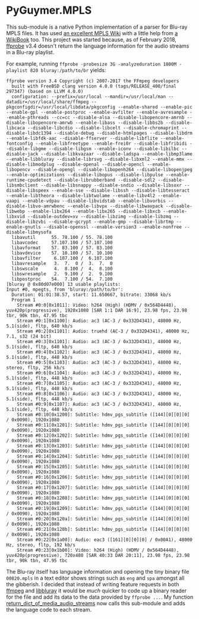# PyGuymer.MPLS

This sub-module is a native Python implementation of a parser for Blu-ray MPLS files. It has used [an excellent MPLS Wiki](https://github.com/lerks/BluRay/wiki/MPLS) with a little help from [a WikiBook](https://en.wikibooks.org/wiki/User:Bdinfo/mpls) too. This project was started because, as of February 2018, [ffprobe](https://www.ffmpeg.org/ffprobe.html) v3.4 doesn't return the language information for the audio streams in a Blu-ray playlist.

For example, running `ffprobe -probesize 3G -analyzeduration 1800M -playlist 820 bluray:/path/to/br` yields:

```
ffprobe version 3.4 Copyright (c) 2007-2017 the FFmpeg developers
  built with FreeBSD clang version 4.0.0 (tags/RELEASE_400/final 297347) (based on LLVM 4.0.0)
  configuration: --prefix=/usr/local --mandir=/usr/local/man --datadir=/usr/local/share/ffmpeg --pkgconfigdir=/usr/local/libdata/pkgconfig --enable-shared --enable-pic --enable-gpl --enable-postproc --enable-avfilter --enable-avresample --enable-pthreads --cc=cc --disable-alsa --disable-libopencore-amrnb --disable-libopencore-amrwb --enable-libass --disable-libbs2b --disable-libcaca --disable-libcdio --disable-libcelt --disable-chromaprint --disable-libdc1394 --disable-debug --disable-htmlpages --disable-libdrm --enable-libfdk-aac --disable-ffserver --disable-libflite --enable-fontconfig --enable-libfreetype --enable-frei0r --disable-libfribidi --disable-libgme --disable-libgsm --enable-iconv --disable-libilbc --disable-jack --disable-libkvazaar --disable-ladspa --enable-libmp3lame --enable-libbluray --disable-librsvg --disable-libxml2 --enable-mmx --disable-libmodplug --disable-openal --disable-opencl --enable-libopencv --disable-opengl --disable-libopenh264 --disable-libopenjpeg --enable-optimizations --disable-libopus --disable-libpulse --enable-runtime-cpudetect --disable-librubberband --disable-sdl2 --disable-libsmbclient --disable-libsnappy --disable-sndio --disable-libsoxr --disable-libspeex --enable-sse --disable-libssh --disable-libtesseract --enable-libtheora --disable-libtwolame --enable-libv4l2 --enable-vaapi --enable-vdpau --disable-libvidstab --enable-libvorbis --disable-libvo-amrwbenc --enable-libvpx --disable-libwavpack --disable-libwebp --enable-libx264 --enable-libx265 --disable-libxcb --enable-libxvid --disable-outdev=xv --disable-libzimg --disable-libzmq --disable-libzvbi --disable-gcrypt --enable-gmp --disable-librtmp --enable-gnutls --disable-openssl --enable-version3 --enable-nonfree --disable-libmysofa
  libavutil      55. 78.100 / 55. 78.100
  libavcodec     57.107.100 / 57.107.100
  libavformat    57. 83.100 / 57. 83.100
  libavdevice    57. 10.100 / 57. 10.100
  libavfilter     6.107.100 /  6.107.100
  libavresample   3.  7.  0 /  3.  7.  0
  libswscale      4.  8.100 /  4.  8.100
  libswresample   2.  9.100 /  2.  9.100
  libpostproc    54.  7.100 / 54.  7.100
[bluray @ 0x80d07e000] 13 usable playlists:
Input #0, mpegts, from 'bluray:/path/to/br':
  Duration: 01:01:38.57, start: 11.650667, bitrate: 33068 kb/s
  Program 1
    Stream #0:0[0x1011]: Video: h264 (High) (HDMV / 0x564D4448), yuv420p(progressive), 1920x1080 [SAR 1:1 DAR 16:9], 23.98 fps, 23.98 tbr, 90k tbn, 47.95 tbc
    Stream #0:1[0x1100]: Audio: ac3 (AC-3 / 0x332D4341), 48000 Hz, 5.1(side), fltp, 640 kb/s
    Stream #0:2[0x1101]: Audio: truehd (AC-3 / 0x332D4341), 48000 Hz, 7.1, s32 (24 bit)
    Stream #0:3[0x1101]: Audio: ac3 (AC-3 / 0x332D4341), 48000 Hz, 5.1(side), fltp, 640 kb/s
    Stream #0:4[0x1102]: Audio: ac3 (AC-3 / 0x332D4341), 48000 Hz, 5.1(side), fltp, 448 kb/s
    Stream #0:5[0x1103]: Audio: ac3 (AC-3 / 0x332D4341), 48000 Hz, stereo, fltp, 256 kb/s
    Stream #0:6[0x1104]: Audio: ac3 (AC-3 / 0x332D4341), 48000 Hz, 5.1(side), fltp, 448 kb/s
    Stream #0:7[0x1105]: Audio: ac3 (AC-3 / 0x332D4341), 48000 Hz, 5.1(side), fltp, 448 kb/s
    Stream #0:8[0x1106]: Audio: ac3 (AC-3 / 0x332D4341), 48000 Hz, 5.1(side), fltp, 448 kb/s
    Stream #0:9[0x1107]: Audio: ac3 (AC-3 / 0x332D4341), 48000 Hz, 5.1(side), fltp, 448 kb/s
    Stream #0:10[0x1200]: Subtitle: hdmv_pgs_subtitle ([144][0][0][0] / 0x0090), 1920x1080
    Stream #0:11[0x1201]: Subtitle: hdmv_pgs_subtitle ([144][0][0][0] / 0x0090), 1920x1080
    Stream #0:12[0x1202]: Subtitle: hdmv_pgs_subtitle ([144][0][0][0] / 0x0090), 1920x1080
    Stream #0:13[0x1203]: Subtitle: hdmv_pgs_subtitle ([144][0][0][0] / 0x0090), 1920x1080
    Stream #0:14[0x1204]: Subtitle: hdmv_pgs_subtitle ([144][0][0][0] / 0x0090), 1920x1080
    Stream #0:15[0x1205]: Subtitle: hdmv_pgs_subtitle ([144][0][0][0] / 0x0090), 1920x1080
    Stream #0:16[0x1206]: Subtitle: hdmv_pgs_subtitle ([144][0][0][0] / 0x0090), 1920x1080
    Stream #0:17[0x1207]: Subtitle: hdmv_pgs_subtitle ([144][0][0][0] / 0x0090), 1920x1080
    Stream #0:18[0x1208]: Subtitle: hdmv_pgs_subtitle ([144][0][0][0] / 0x0090), 1920x1080
    Stream #0:19[0x1209]: Subtitle: hdmv_pgs_subtitle ([144][0][0][0] / 0x0090), 1920x1080
    Stream #0:20[0x120a]: Subtitle: hdmv_pgs_subtitle ([144][0][0][0] / 0x0090), 1920x1080
    Stream #0:21[0x120b]: Subtitle: hdmv_pgs_subtitle ([144][0][0][0] / 0x0090), 1920x1080
    Stream #0:22[0x1a00]: Audio: eac3 ([161][0][0][0] / 0x00A1), 48000 Hz, stereo, fltp, 192 kb/s
    Stream #0:23[0x1b00]: Video: h264 (High) (HDMV / 0x564D4448), yuv420p(progressive), 720x480 [SAR 40:33 DAR 20:11], 23.98 fps, 23.98 tbr, 90k tbn, 47.95 tbc
```

The Blu-ray itself has language information and opening the tiny binary file `00820.mpls` in a text editor shows strings such as `eng` and `spa` amongst all the gibberish. I decided that instead of writing feature requests in both [ffmpeg](https://www.ffmpeg.org/) and [libbluray](https://www.videolan.org/developers/libbluray.html) it would be *much* quicker to code up a binary reader for the file and add its data to the data provided by `ffprobe ...`. My function [return_dict_of_media_audio_streams](../return_dict_of_media_audio_streams.py) now calls this sub-module and adds the language code to each stream.
